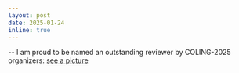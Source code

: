 ```yaml
---
layout: post
date: 2025-01-24
inline: true
---
```


-- I am proud to be named an outstanding reviewer by COLING-2025 organizers: <a href="assets/img/who_is_outstanding_coling2025.jpg" target="blank">see a picture</a>